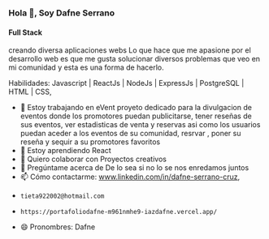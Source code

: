 
### Hola 👋, Soy Dafne Serrano
#### Full Stack


creando diversa aplicaciones webs 
Lo que hace que me apasione por el desarrollo web es que me gusta solucionar diversos problemas que veo en mi comunidad y esta es una forma de hacerlo.

Habilidades:  Javascript | ReactJs | NodeJs | ExpressJs | PostgreSQL | HTML | CSS,

- 🔭 Estoy trabajando en eVent proyeto dedicado para la divulgacion de eventos  donde los promotores puedan publicitarse, tener reseñas de sus eventos, ver estadisticas de venta  y reservas asi como los usuarios puedan aceder a los eventos de su comunidad, resrvar , poner su reseña y sequir a su promotores favoritos 
- 🌱 Estoy aprendiendo React 
- 👯 Quiero colaborar con Proyectos creativos  
- 💬 Pregúntame acerca de De lo sea si no lo se nos enredamos juntos  
- 📫 Cómo contactarme: www.linkedin.com/in/dafne-serrano-cruz, 
-     tieta922002@hotmail.com 
-     https://portafoliodafne-m961nmhe9-iazdafne.vercel.app/
- 😄 Pronombres: Dafne 





